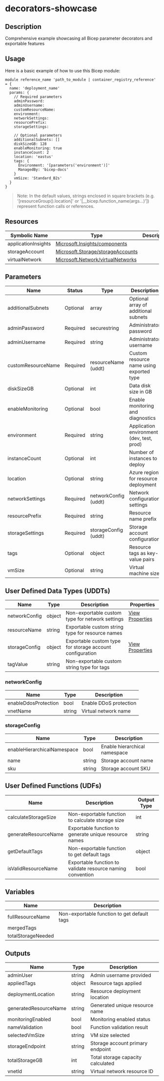 # decorators-showcase

## Description

Comprehensive example showcasing all Bicep parameter decorators and exportable features

## Usage

Here is a basic example of how to use this Bicep module:

```bicep
module reference_name 'path_to_module | container_registry_reference' = {
  name: 'deployment_name'
  params: {
    // Required parameters
    adminPassword:
    adminUsername:
    customResourceName:
    environment:
    networkSettings:
    resourcePrefix:
    storageSettings:

    // Optional parameters
    additionalSubnets: []
    diskSizeGB: 128
    enableMonitoring: true
    instanceCount: 2
    location: 'eastus'
    tags: {
      Environment: '[parameters('environment')]'
      ManagedBy: 'bicep-docs'
    }
    vmSize: 'Standard_B2s'
  }
}
```

> Note: In the default values, strings enclosed in square brackets (e.g. '[resourceGroup().location]' or '[__bicep.function_name(args...)']) represent function calls or references.

## Resources

| Symbolic Name | Type | Description |
| --- | --- | --- |
| applicationInsights | [Microsoft.Insights/components](https://learn.microsoft.com/en-us/azure/templates/microsoft.insights/components) |  |
| storageAccount | [Microsoft.Storage/storageAccounts](https://learn.microsoft.com/en-us/azure/templates/microsoft.storage/storageaccounts) |  |
| virtualNetwork | [Microsoft.Network/virtualNetworks](https://learn.microsoft.com/en-us/azure/templates/microsoft.network/virtualnetworks) |  |

## Parameters

| Name | Status | Type | Description | Default |
| --- | --- | --- | --- | --- |
| additionalSubnets | Optional | array | Optional array of additional subnets | [] |
| adminPassword | Required | securestring | Administrator password |  |
| adminUsername | Required | string | Administrator username |  |
| customResourceName | Required | resourceName (uddt) | Custom resource name using exported type |  |
| diskSizeGB | Optional | int | Data disk size in GB | 128 |
| enableMonitoring | Optional | bool | Enable monitoring and diagnostics | true |
| environment | Required | string | Application environment (dev, test, prod) |  |
| instanceCount | Optional | int | Number of instances to deploy | 2 |
| location | Optional | string | Azure region for resource deployment | "eastus" |
| networkSettings | Required | networkConfig (uddt) | Network configuration settings |  |
| resourcePrefix | Required | string | Resource name prefix |  |
| storageSettings | Required | storageConfig (uddt) | Storage account configuration |  |
| tags | Optional | object | Resource tags as key-value pairs | {"Environment": "[parameters('environment')]", "ManagedBy": "bicep-docs"} |
| vmSize | Optional | string | Virtual machine size | "Standard_B2s" |

## User Defined Data Types (UDDTs)

| Name | Type | Description | Properties |
| --- | --- | --- | --- |
| networkConfig | object | Non-exportable custom type for network settings | [View Properties](#networkconfig) |
| resourceName | string | Exportable custom string type for resource names |  |
| storageConfig | object | Exportable custom type for storage account configuration | [View Properties](#storageconfig) |
| tagValue | string | Non-exportable custom string type for tags |  |

### networkConfig

| Name | Type | Description |
| --- | --- | --- |
| enableDdosProtection | bool | Enable DDoS protection |
| vnetName | string | Virtual network name |

### storageConfig

| Name | Type | Description |
| --- | --- | --- |
| enableHierarchicalNamespace | bool | Enable hierarchical namespace |
| name | string | Storage account name |
| sku | string | Storage account SKU |

## User Defined Functions (UDFs)

| Name | Description | Output Type |
| --- | --- | --- |
| calculateStorageSize | Non-exportable function to calculate storage size | int |
| generateResourceName | Exportable function to generate unique resource names | string |
| getDefaultTags | Non-exportable function to get default tags | object |
| isValidResourceName | Exportable function to validate resource naming convention | bool |

## Variables

| Name | Description |
| --- | --- |
| fullResourceName | Non-exportable function to get default tags |
| mergedTags |  |
| totalStorageNeeded |  |

## Outputs

| Name | Type | Description |
| --- | --- | --- |
| adminUser | string | Admin username provided |
| appliedTags | object | Resource tags applied |
| deploymentLocation | string | Resource deployment location |
| generatedResourceName | string | Generated unique resource name |
| monitoringEnabled | bool | Monitoring enabled status |
| nameValidation | bool | Function validation result |
| selectedVmSize | string | VM size selected |
| storageEndpoint | string | Storage account primary endpoint |
| totalStorageGB | int | Total storage capacity calculated |
| vnetId | string | Virtual network resource ID |
